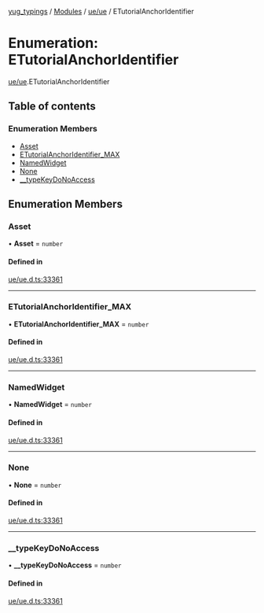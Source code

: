 [yug_typings](../README.md) / [Modules](../modules.md) / [ue/ue](../modules/ue_ue.md) / ETutorialAnchorIdentifier

# Enumeration: ETutorialAnchorIdentifier

[ue/ue](../modules/ue_ue.md).ETutorialAnchorIdentifier

## Table of contents

### Enumeration Members

- [Asset](ue_ue.ETutorialAnchorIdentifier.md#asset)
- [ETutorialAnchorIdentifier\_MAX](ue_ue.ETutorialAnchorIdentifier.md#etutorialanchoridentifier_max)
- [NamedWidget](ue_ue.ETutorialAnchorIdentifier.md#namedwidget)
- [None](ue_ue.ETutorialAnchorIdentifier.md#none)
- [\_\_typeKeyDoNoAccess](ue_ue.ETutorialAnchorIdentifier.md#__typekeydonoaccess)

## Enumeration Members

### Asset

• **Asset** = `number`

#### Defined in

[ue/ue.d.ts:33361](https://github.com/YugMetaverse/yug_typings/blob/25cad34/ue/ue.d.ts#L33361)

___

### ETutorialAnchorIdentifier\_MAX

• **ETutorialAnchorIdentifier\_MAX** = `number`

#### Defined in

[ue/ue.d.ts:33361](https://github.com/YugMetaverse/yug_typings/blob/25cad34/ue/ue.d.ts#L33361)

___

### NamedWidget

• **NamedWidget** = `number`

#### Defined in

[ue/ue.d.ts:33361](https://github.com/YugMetaverse/yug_typings/blob/25cad34/ue/ue.d.ts#L33361)

___

### None

• **None** = `number`

#### Defined in

[ue/ue.d.ts:33361](https://github.com/YugMetaverse/yug_typings/blob/25cad34/ue/ue.d.ts#L33361)

___

### \_\_typeKeyDoNoAccess

• **\_\_typeKeyDoNoAccess** = `number`

#### Defined in

[ue/ue.d.ts:33361](https://github.com/YugMetaverse/yug_typings/blob/25cad34/ue/ue.d.ts#L33361)
